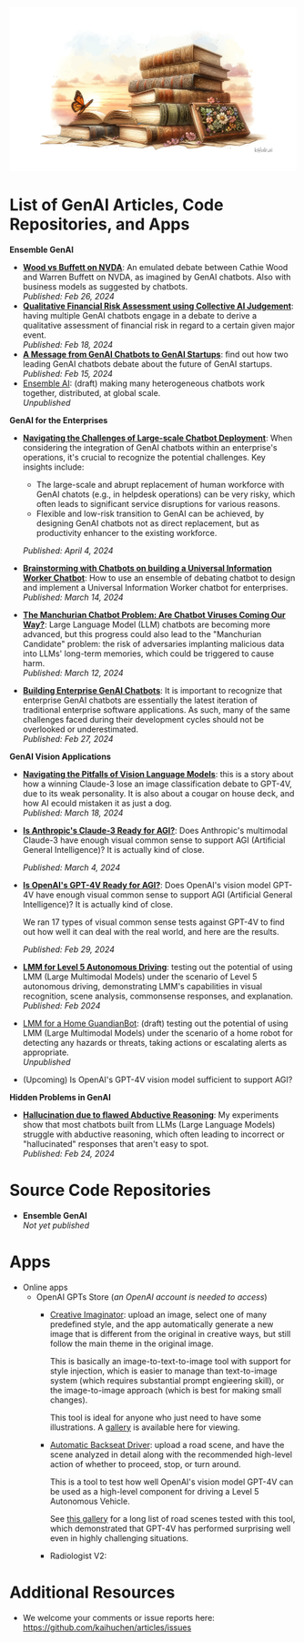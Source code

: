<banner class="page-header" role="banner">
  <img src="assets/images/books.png" alt="Banner Image">
</banner>

# List of GenAI Articles, Code Repositories, and Apps

<a name="ensemble"></a>

**Ensemble GenAI**

<!-- <div style=“float: left”> !Image description </div> -->
- [**Wood vs Buffett on NVDA**](https://kaihuchen.github.io/articles/WoodvsBuffett/): An emulated debate between Cathie Wood and Warren Buffett on NVDA, as imagined by GenAI chatbots. Also with business models as suggested by chatbots. \
    *Published: Feb 26, 2024*
- [**Qualitative Financial Risk Assessment using Collective AI Judgement**](https://kaihuchen.github.io/articles/Risks): having multiple GenAI chatbots engage in a debate to derive a qualitative assessment of financial risk in regard to a certain given major event. \
    *Published: Feb 18, 2024*
- [**A Message from GenAI Chatbots to GenAI Startups**](/TheDebate): find out how two leading GenAI chatbots debate about the future of GenAI startups. \
    *Published: Feb 15, 2024*
- [Ensemble AI](EnsembleAI): (draft) making many heterogeneous chatbots work together, distributed, at global scale.\
*Unpublished*

<a name="enterprise"></a>

**GenAI for the Enterprises**

- [**Navigating the Challenges of Large-scale Chatbot Deployment**](https://kaihuchen.github.io/articles/Deployment/): When considering the integration of GenAI chatbots within an enterprise's operations, it's crucial to recognize the potential challenges. Key insights include:

    - The large-scale and abrupt replacement of human workforce with GenAI chatots (e.g., in helpdesk operations) can be very risky, which often leads to significant service disruptions for various reasons. 
    - Flexible and low-risk transition to GenAI can be achieved, by designing GenAI chatbots not as direct replacement, but as productivity enhancer to the existing workforce.

    *Published: April 4, 2024*

- [**Brainstorming with Chatbots on building a Universal Information Worker Chatbot**](https://kaihuchen.github.io/articles/Brainstorming/): How to use an ensemble of debating chatbot to design and implement a Universal Information Worker chatbot for enterprises. \
    *Published: March 14, 2024*

- [**The Manchurian Chatbot Problem: Are Chatbot Viruses Coming Our Way?**](https://kaihuchen.github.io/articles/ManchurianCandidate): Large Language Model (LLM) chatbots are becoming more advanced, but this progress could also lead to the "Manchurian Candidate" problem: the risk of adversaries implanting malicious data into LLMs' long-term memories, which could be triggered to cause harm. \
    *Published: March 12, 2024*

- [**Building Enterprise GenAI Chatbots**](EnterpriseBots): It is important to recognize that enterprise GenAI chatbots are essentially the latest iteration of traditional enterprise software applications. As such, many of the same challenges faced during their development cycles should not be overlooked or underestimated. \
    *Published: Feb 27, 2024*

**GenAI Vision Applications**

- [**Navigating the Pitfalls of Vision Language Models**](https://kaihuchen.github.io/articles/LMMissues):
this is a story about how a winning Claude-3 lose an image classification debate to GPT-4V, due to its weak personality. It is also about a cougar on house deck, and how AI ecould mistaken it as just a dog.\
    *Published: March 18, 2024*

- [**Is Anthropic's Claude-3 Ready for AGI?**](https://kaihuchen.github.io/articles/VisualCommonSenseClaude3): Does Anthropic's multimodal Claude-3 have enough visual common sense to support AGI (Artificial General Intelligence)? It is actually kind of close.

    *Published: March 4, 2024*

- [**Is OpenAI's GPT-4V Ready for AGI?**](https://kaihuchen.github.io/articles/VisualCommonSense): Does OpenAI's vision model GPT-4V have enough visual common sense to support AGI (Artificial General Intelligence)? It is actually kind of close.

    We ran 17 types of visual common sense tests against GPT-4V to find out how well it can deal with the real world, and here are the results.

    *Published: Feb 29, 2024*
- [**LMM for Level 5 Autonomous Driving**](https://github.com/kaihuchen/AutonomousBackseatDriver/blob/main/README.md): testing out the potential of using LMM (Large Multimodal Models) under the scenario of Level 5 autonomous driving, demonstrating LMM's capabilities in visual recognition, scene analysis, commonsense responses, and explanation. \
    *Published: Feb 2024*
- [LMM for a Home GuandianBot](https://github.com/kaihuchen/GuardianBot/blob/main/README.md): (draft) testing out the potential of using LMM (Large Multimodal Models) under the scenario of a home robot for detecting any hazards or threats, taking actions or escalating alerts as appropriate.\
*Unpublished*
- (Upcoming) Is OpenAI's GPT-4V vision model sufficient to support AGI?

**Hidden Problems in GenAI**

- [**Hallucination due to flawed Abductive Reasoning**](Bugs/#abductiveReasoning): My experiments show that most chatbots built from LLMs (Large Language Models) struggle with abductive reasoning, which often leading to incorrect or "hallucinated" responses that aren't easy to spot. \
    *Published: Feb 24, 2024*

# Source Code Repositories

- **Ensemble GenAI**\
*Not yet published*

# Apps

- Online apps
    - OpenAI GPTs Store (*an OpenAI account is needed to access*)
        - [Creative Imaginator](https://chat.openai.com/g/g-UpQkvuX7j-creative-imaginator): upload an image, select one of many predefined style, and the app automatically generate a new image that is different from the original in creative ways, but still follow the main theme in the original image. 

            This is basically an image-to-text-to-image tool with support for style injection, which is easier to manage than text-to-image system (which requires substantial prompt engieering skill), or the image-to-image approach (which is best for making small changes).

            This tool is ideal for anyone who just need to have some illustrations. A [gallery](https://github.com/FonchinChen/Creative-Imaginator/blob/main/README.md) is available here for viewing.
        - [Automatic Backseat Driver](https://chat.openai.com/g/g-e4IV3KhGm-autonomous-backseat-driver): upload a road scene, and have the scene analyzed in detail along with the recommended high-level action of whether to proceed, stop, or turn around. 
            
            This is a tool to test how well OpenAI's vision model GPT-4V can be used as a high-level component for driving a Level 5 Autonomous Vehicle.

            See [this gallery](https://github.com/kaihuchen/AutonomousBackseatDriver) for a long list of road scenes tested with this tool, which demonstrated that GPT-4V has performed surprising well even in highly challenging situations. 
        - Radiologist V2: 


# Additional Resources

- We welcome your comments or issue reports here: https://github.com/kaihuchen/articles/issues